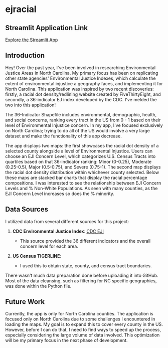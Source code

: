 # ejracial

## Streamlit Application Link
[Explore the Streamlit App](https://ejexplorer.streamlit.app/)

## Introduction
Hey! Over the past year, I've been involved in researching Environmental Justice Areas in North Carolina. My primary focus has been on replicating other state agencies' Environmental Justice Indexes, which calculate the extent of environmental injustice a geography faces, and implementing it for North Carolina. This application was inspired by two recent discoveries: firstly, a racial dot density/redlining website created by FiveThirtyEight, and secondly, a 36-indicator EJ index developed by the CDC. I've melded the two into this application!

The 36-Indicator Shapefile includes environmental, demographic, health, and social concerns, ranking every tract in the US from 0 - 1 based on their level of Environmental Injustice concern. In my app, I've focused exclusively on North Carolina; trying to do all of the US would involve a very large dataset and make the functionality of this app decrease.

The app displays two maps: the first showcases the racial dot density of a selected county alongside a level of Environmental Injustice. Users can choose an EJI Concern Level, which categorizes U.S. Census Tracts into quartiles based on that 36-indicator ranking:
Minor (0-0.25), Moderate (0.25-0.5), Major (0.5-0.75), and Severe (0.75-1). The second map displays the racial dot density distribution within whichever county selected. Below these maps are stacked bar charts that display the racial percentage compositions. I was interested to see the relationship between EJI Concern Levels and % Non-White Populations. As seen with many counties, as the EJI Concern Level increases so does the % minority.

## Data Sources

I utilized data from several different sources for this project:

1. **CDC Environmental Justice Index**: [CDC EJI](https://www.atsdr.cdc.gov/placeandhealth/eji/index.html)
   - This source provided the 36 different indicators and the overall concern level for each area.

2. **US Census TIGERLINE**:
   - I used this to obtain state, county, and census tract boundaries.

There wasn't much data preparation done before uploading it into GitHub. Most of the data cleansing, such as filtering for NC specific geographies, was done within the Python file.

## Future Work
Currently, the app is only for North Carolina counties. The application is focused only on North Carolina due to some challenges I encountered in loading the maps. My goal is to expand this to cover every county in the US. However, before I can do that, I need to find ways to speed up the process, especially considering the large volume of data involved. This optimization will be my primary focus in the next phase of development.
